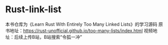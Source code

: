 # Rust-link-list
本书仓库为《Learn Rust With Entirely Too Many Linked Lists》的学习源码
原书地址：https://rust-unofficial.github.io/too-many-lists/index.html
视频地址：后续上传B站，B站搜索“令狐一冲”

